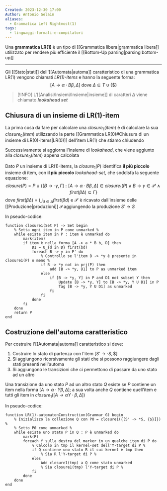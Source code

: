 ```yaml
---
Created: 2023-12-30 17:00
Author: Antonio Gelain
aliases:
  - Grammatica Left Rightmost(1)
tags:
  - linguaggi-formali-e-compilatori
---
```


Una **grammatica LR(1)** è un tipo di [[Grammatica libera|grammatica libera]] utilizzato per rendere più efficiente il [[Bottom-Up parsing|parsing bottom-up]]

---

Gli [[Stato|stati]] dell'[[Automata|automa]] caratteristico di una grammatica LR(1) vengono chiamati *LR(1)-items* e hanno la seguente forma:
$$[ A \rightarrow \alpha \cdot B \beta, \Delta ] \text{ dove } \Delta \subseteq T \cup \{ \$ \}$$

> [!INFO] L'[[Analisi/Insiemi/Insieme|insieme]] di caratteri $\Delta$ viene chiamato ***lookahead set***

## Chiusura di un insieme di LR(1)-item

La prima cosa da fare per calcolare una $closure_{1}(item)$ è di calcolare la sua $closure_{0}(item)$ utilizzando la parte [[Grammatica LR(0)#Chiusura di un insieme di LR(0)-items|LR(0)]] dell'item LR(1) che stiamo chiudendo

Successivamente si aggiorna l'insieme di *lookahead*, che viene aggiunto alla $closure_{0}(item)$ appena calcolata

Dato $P$ un insieme di LR(1)-items, la $closure_{1}(P)$ identifica **il più piccolo** insieme di item, con **il più piccolo** *lookahead-set*, che soddisfa la seguente equazione:
$$closure(P) = P \cup \{ [B \rightarrow \cdot \gamma, \Gamma] : [A \rightarrow \alpha \cdot B \beta, \Delta] \in closure_{1}(P) \land B \rightarrow \gamma \in \mathcal{P'} \land first(\beta \Delta) \subseteq \Gamma \}$$
dove $first(\beta \Delta) = \bigcup_{d \in \Delta} first(\beta d)$ e $\mathcal{P}'$ è ricavato dall'insieme delle [[Produzione|produzioni]] $\mathcal{P}$ aggiungendo la produzione $S' \rightarrow S$

In pseudo-codice:
```
function closure1(Set P) -> Set begin
    % Setta ogni item in P come unmarked %
    while esiste item in P : item è unmarked do
        mark(item)
        if item è nella forma [A -> a * B b, D] then
            D1 = U_{d in D} first(bd)
            foreach B -> y in P' do
                % Controllo se l'item B -> *y è presente in closure1(P) o meno %
                if B -> *y not in prj(P) then
                    add [B -> *y, D1] to P as unmarked item
                else
                    if [B -> *y, Y] in P and D1 not subset Y then
                        Update [B -> *y, Y] to [B -> *y, Y U D1] in P
                        Tag [B -> *y, Y U D1] as unmarked
                    fi
                fi
            done
        fi
    done
    return P
end
```

## Costruzione dell'automa caratteristico

Per costruire l'[[Automata|automa]] caratteristico si deve:
1. Costruire lo stato di partenza con l'item $[S' \rightarrow \cdot S, \$]$
2. Si aggiungono ricorsivamente gli stati che si possono raggiungere dagli stati presenti nell'automa
3. Si aggiungono le transizioni che ci permettono di passare da uno stato ad un altro

Una transizione da uno stato $P$ ad un altro stato $Q$ esiste se $P$ contiene un item nella forma $[A \rightarrow \alpha \cdot Y \beta, \Delta]$; a sua volta anche $Q$ contiene quell'item e tutti gli item in $closure_{1}([A \rightarrow \alpha Y \cdot \beta, \Delta])$

In pseudo-codice:
```
function LR(1)-automatonConstruction(Grammar G) begin
    % Inizializzo la collezione Q con P0 = closure1({[S' -> *S, {$}]}) %
    % Setto P0 come unmarked %
    while esiste uno stato P in Q : P è unmarked do
        mark(P)
        foreach Y sulla destra del marker in un qualche item di P do
            % Calcolo in tmp il kernel-set dell'Y-target di P %
            if Q contiene uno stato R il cui kernel è tmp then
                % Sia R l'Y-target di P %
            eles
                Add closure1(tmp) a Q come stato unmarked
                % Sia closure1(tmp) l'Y-target di P %
            fi
        done
    done
end
```
